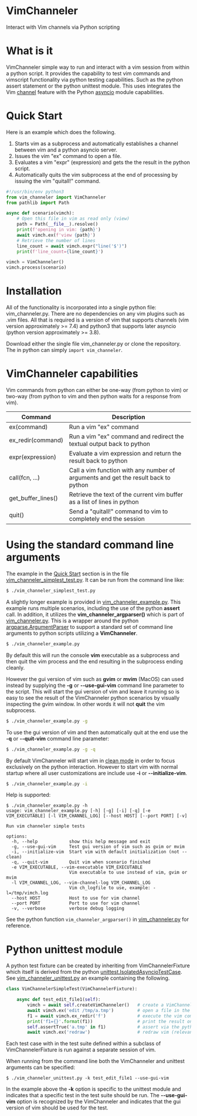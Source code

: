 # VimChanneler
Interact with Vim channels via Python scripting

# What is it

VimChanneler simple way to run and interact with a vim session from within a python script.
It provides the capability to test vim commands and vimscript functionality via python testing capabilities.  Such as the python assert statement or the python unittest module.
This uses integrates the Vim [channel](https://vimhelp.org/channel.txt.html) feature with the Python [asyncio](https://docs.python.org/3/library/asyncio.html) module capabilities.

# Quick Start

Here is an example which does the following.
1. Starts vim as a subprocess and automatically establishes a channel between vim and a python asyncio server.
1. Issues the vim "ex" command to open a file.
1. Evaluates a vim "expr" (expression) and gets the the result in the python script.
1. Automatically quits the vim subprocess at the end of processing by issuing the vim "quitall!" command.

```python
#!/usr/bin/env python3
from vim_channeler import VimChanneler
from pathlib import Path

async def scenario(vimch):
    # Open this file in vim as read only (view)
    path = Path(__file__).resolve()
    print(f'opening in vim: {path}')
    await vimch.ex(f'view {path}')
    # Retrieve the number of lines
    line_count = await vimch.expr("line('$')")
    print(f'line_count={line_count}')

vimch = VimChanneler()
vimch.process(scenario)
```

# Installation

All of the functionality is incorporated into a single python file: vim_channeler.py.  There are no dependencies on any vim plugins such as .vim files.  All that is required is a version of vim that supports channels (vim version approximately >= 7.4) and python3 that supports later asyncio (python version approximately >= 3.8).

Download either the single file vim_channeler.py or clone the repository. The in python can simply ```import vim_channeler```.

# VimChanneler capabilities

Vim commands from python can either be one-way (from python to vim) or two-way (from python to vim and then python waits for a response from vim).

| Command              | Description                                                                          |
| ---                  | ---                                                                                  |
| ex(command)          | Run a vim "ex" command                                                               |
| ex_redir(command)    | Run a vim "ex" command and redirect the textual output back to python                |
| expr(expression)     | Evaluate a vim expression and return the result back to python                       |
| call(fcn, ...)       | Call a vim function with any number of arguments and get the result back to python   |
| get_buffer_lines()   | Retrieve the text of the current vim buffer as a list of lines in python             |
| quit()               | Send a "quitall!" command to vim to completely end the session                       |

# Using the standard command line arguments

The example in the [Quick Start](#quick-start) section is in the file [vim_channeler_simplest_test.py](vim_channeler_simplest_test.py).  It can be run from the command line like:
```sh
$ ./vim_channeler_simplest_test.py
```

A slightly longer example is provided in [vim_channeler_example.py](vim_channeler_example.py).  This example runs multiple scenarios, including the use of the python **assert** call.  In addition, it utilizes the **vim_channeler_argparser()** which is part of [vim_channeler.py](vim_channeler.py).  This is a wrapper around the python [argparse.ArgumentParser](https://docs.python.org/3/library/argparse.html#argumentparser-objects) to support a standard set of command line arguments to python scripts utilizing a **VimChanneler**.

```sh
$ ./vim_channeler_example.py
```

By default this will run the console **vim** executable as a subprocess and then quit the vim process and the end resulting in the subprocess ending cleanly.

However the gui version of vim such as **gvim** or **mvim** (MacOS) can used instead by supplying the **-g** or **--use-gui-vim** command line parameter to the script.  This will start the gui version of vim and leave it running so is easy to see the result of the VimChanneler python scenarios by visually inspecting the gvim window.  In other words it will not **quit** the vim subprocess.
```sh
$ ./vim_channeler_example.py -g
```

To use the gui version of vim and then automatically quit at the end use the **-q** or **--quit-vim** command line parameter:
```sh
$ ./vim_channeler_example.py -g -q
```

By default VimChanneler will start vim in [clean mode](https://vimhelp.org/starting.txt.html#--clean) in order to focus exclusively on the python interaction.  However to start vim with normal startup where all user customizations are include use **-i** or **--initialize-vim**.
```sh
$ ./vim_channeler_example.py -i
```

Help is supported:
```
$ ./vim_channeler_example.py -h
usage: vim_channeler_example.py [-h] [-g] [-i] [-q] [-e VIM_EXECUTABLE] [-l VIM_CHANNEL_LOG] [--host HOST] [--port PORT] [-v]

Run vim channeler simple tests

options:
  -h, --help            show this help message and exit
  -g, --use-gui-vim     Test gui version of vim such as gvim or mvim
  -i, --initialize-vim  Start vim with default initialization (not --clean)
  -q, --quit-vim        Quit vim when scenario finished
  -e VIM_EXECUTABLE, --vim-executable VIM_EXECUTABLE
                        Vim executable to use instead of vim, gvim or mvim
  -l VIM_CHANNEL_LOG, --vim-channel-log VIM_CHANNEL_LOG
                        Vim ch_logfile to use, example: -l=/tmp/vimch.log
  --host HOST           Host to use for vim channel
  --port PORT           Port to use for vim channel
  -v, --verbose         verbose debug logging
```

See the python function ```vim_channeler_argparser()``` in [vim_channeler.py](vim_channeler.py) for reference.

# Python unittest module

A python test fixture can be created by inheriting from VimChannelerFixture which itself is derived from the python [unittest.IsolatedAsyncioTestCase](https://docs.python.org/3/library/unittest.html#unittest.IsolatedAsyncioTestCase).  See [vim_channeler_unittest.py](vim_channeler_unittest.py) an example containing the following.

```python
class VimChannelerSimpleTest(VimChannelerFixture):

    async def test_edit_file1(self):
        vimch = await self.createVimChanneler()   # create a VimChanneler for use by this test
        await vimch.ex('edit /tmp/a.tmp')         # open a file in the vim session
        f1 = await vimch.ex_redir('f')            # execute the vim command 'f' (file) which reports the current open file
        print('f1={}'.format(f1))                 # print the result on the console
        self.assertTrue('a.tmp' in f1)            # assert via the python unittest module capabilities
        await vimch.ex('redraw')                  # redraw vim (relevant only for gui mode such as gvim, mvim)
```

Each test case with in the test suite defined within a subclass of VimChannelerFixture is run against a separate session of vim.

When running from the command line both the VimChanneler and unittest arguments can be specified:
```
$ ./vim_channeler_unittest.py -k test_edit_file1 --use-gui-vim
```

In the example above the **-k** option is specific to the unittest module and indicates that a specific test in the test suite should be run.  The **--use-gui-vim** option is recognized by the VimChanneler and indicates that the gui version of vim should be used for the test.
